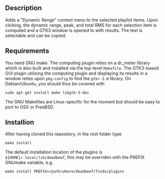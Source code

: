 ## Description
Adds a "Dynamic Range" context menu to the selected playlist items.
Upon clicking, the dynamic range, peak, and total RMS for each selection
item is computed and a GTK3 window is opened to with results. The text is selectable and can be copied.

## Requirements
You need GNU make. The computing plugin relies on a dr_meter library which is also built and
installed via the top-level `Makefile`. The GTK3-based GUI plugin utilising the computing plugin and displaying its results in a window relies upon `pkg-config` to find
the `gtk+-3.0` library. On Debian/Ubuntu, you should thus be covered with
```
sudo apt-get install make libgtk-3-dev
```
The GNU Makefiles are Linux-specific for the moment but should be easy to port
to OSX or FreeBSD.

## Installion
After having cloned this repository, in the root folder type
```
make install
```
The default installation location of the plugins is
`${HOME}/.local/lib/deadbeef`, this may be overriden with the PREFIX GNUmake
variable, e.g.
```
make install PREFIX=/path/where/deadbeef/finds/plugins
```
